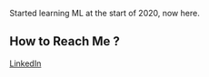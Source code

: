 Started learning ML at the start of 2020, now here.


## How to Reach Me ?
[LinkedIn](https://www.linkedin.com/in/usama-baloch-b767bb211/)

